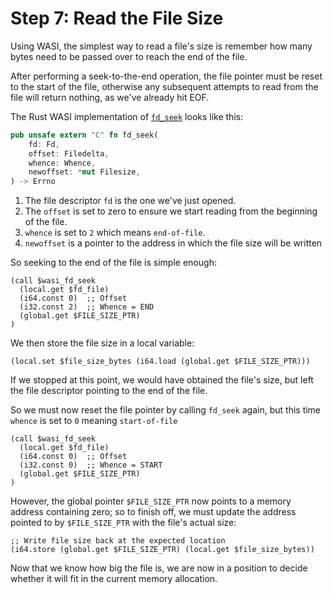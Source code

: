 # Step 7: Read the File Size

Using WASI, the simplest way to read a file's size is remember how many bytes need to be passed over to reach the end of the file.

After performing a seek-to-the-end operation, the file pointer must be reset to the start of the file, otherwise any subsequent attempts to read from the file will return nothing, as we've already hit EOF.

The Rust WASI implementation of [`fd_seek`](https://github.com/bytecodealliance/wasmtime/blob/06377eb08a649619cc8ac9a934cb3f119017f3ef/crates/wasi-preview1-component-adapter/src/lib.rs#L1550) looks like this:

```rust
pub unsafe extern "C" fn fd_seek(
    fd: Fd,
    offset: Filedelta,
    whence: Whence,
    newoffset: *mut Filesize,
) -> Errno
```

1. The file descriptor `fd` is the one we've just opened.
1. The `offset` is set to zero to ensure we start reading from the beginning of the file.
1. `whence` is set to `2` which means `end-of-file`.
1. `newoffset` is a pointer to the address in which the file size will be written

So seeking to the end of the file is simple enough:

```wat
(call $wasi_fd_seek
  (local.get $fd_file)
  (i64.const 0)  ;; Offset
  (i32.const 2)  ;; Whence = END
  (global.get $FILE_SIZE_PTR)
)
```

We then store the file size in a local variable:

```wat
(local.set $file_size_bytes (i64.load (global.get $FILE_SIZE_PTR)))
```

If we stopped at this point, we would have obtained the file's size, but left the file descriptor pointing to the end of the file.

So we must now reset the file pointer by calling `fd_seek` again, but this time `whence` is set to `0` meaning `start-of-file`

```wat
(call $wasi_fd_seek
  (local.get $fd_file)
  (i64.const 0)  ;; Offset
  (i32.const 0)  ;; Whence = START
  (global.get $FILE_SIZE_PTR)
)
```

However, the global pointer `$FILE_SIZE_PTR` now points to a memory address containing zero; so to finish off, we must update the address pointed to by `$FILE_SIZE_PTR` with the file's actual size:

```wat
;; Write file size back at the expected location
(i64.store (global.get $FILE_SIZE_PTR) (local.get $file_size_bytes))
```

Now that we know how big the file is, we are now in a position to decide whether it will fit in the current memory allocation.
